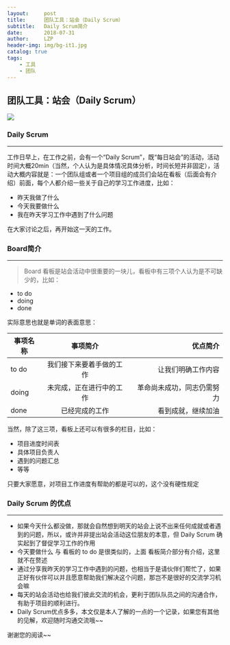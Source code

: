 ```yaml
---
layout:     post
title:      团队工具：站会（Daily Scrum）
subtitle:   Daily Scrum简介
date:       2018-07-31
author:     LZP
header-img: img/bg-it1.jpg
catalog: true
tags:
    - 工具
    - 团队
---
```


## 团队工具：站会（Daily Scrum） 

![](https://upload-images.jianshu.io/upload_images/6970677-ec2b1cf6857d5c9b.jpg?imageMogr2/auto-orient/strip%7CimageView2/2/w/500)


### Daily Scrum

-----

工作日早上，在工作之前，会有一个“Daily Scrum”，既“每日站会”的活动，活动时间大概20min（当然，个人认为是具体情况具体分析，时间长短并非固定），活动大概内容就是：一个团队组或者一个项目组的成员们会站在看板（后面会有介绍）前面，每个人都介绍一些关于自己的学习工作进度，比如：

* 昨天我做了什么
* 今天我要做什么
* 我在昨天学习工作中遇到了什么问题

在大家讨论之后，再开始这一天的工作。

### Board简介

-------

>Board
 看板是站会活动中很重要的一块儿，看板中有三项个人认为是不可缺少的，比如：
  * to do
  * doing
  * done

实际意思也就是单词的表面意思：
<table>
<thead>
<tr>
<th>事项名称</th>
<th style="text-align:center">事项简介</th>
<th style="text-align:right">优点简介</th>
</tr>
</thead>
<tbody>
<tr>
<td>to do</td>
<td style="text-align:center">我们接下来要着手做的工作</td>
<td style="text-align:right">让我们明确工作内容</td>
</tr>
<tr>
<td>doing</td>
<td style="text-align:center">未完成，正在进行中的工作</td>
<td style="text-align:right">革命尚未成功，同志仍需努力</td>
</tr>
<tr>
<td>done</td>
<td style="text-align:center">已经完成的工作</td>
<td style="text-align:right">看到成就，继续加油</td>
</tr>
</tbody>
</table>


当然，除了这三项，看板上还可以有很多的栏目，比如：

* 项目进度时间表
* 具体项目负责人
* 遇到的问题汇总
* 等等

只要大家愿意，对项目工作进度有帮助的都是可以的，这个没有硬性规定

### Daily Scrum 的优点

---------------

* 如果今天什么都没做，那就会自然想到明天的站会上说不出来任何成就或者遇到的问题，所以，或许并非提出站会活动这位朋友的本意，但 Daily Scrum 确实起到了督促学习工作的作用
* 今天要做什么  与 看板的 to do 是很类似的，上面 看板简介部分有介绍，这里就不在赘述
* 通过分享我昨天的学习工作中遇到的问题，也相当于是请伙伴们帮忙了，如果正好有伙伴可以并且愿意帮助我们解决这个问题，那岂不是很好的交流学习机会嘛
* 每天的站会活动也给我们彼此交流的机会，更利于团队队员之间的沟通合作，有助于项目的顺利进行。
* Daily Scrum优点多多，本文仅是本人了解的一点的一个记录，如果您有其他的见解，欢迎随时沟通交流哦~~
 
谢谢您的阅读~~